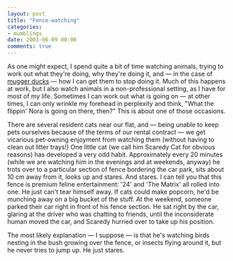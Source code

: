 ```yaml
---
layout: post
title: "Fence-watching"
categories:
- mumblings
date: 2003-06-09 00:00
comments: true
---
```


<p>As one might expect, I spend quite a bit of time watching animals, trying to work out what they're doing, why they're doing it, and &mdash; in the case of <a href="http://www.rousette.org.uk/blog/archives/about-the-time-i-was-mugged-by-a-duck/" title="About the time I was mugged by a duck">mugger ducks</a> &mdash; how I can get them to stop doing it. Much of this happens at work, but I also watch animals in a non-professional setting, as I have for most of my life. Sometimes I can work out what is going on &mdash; at other times, I can only wrinkle my forehead in perplexity and think, "What the flippin' Nora is going on there, then?" This is about one of those occasions.</p>

<p>There are several resident cats near our flat, and &mdash; being unable to keep pets ourselves because of the terms of our rental contract &mdash; we get vicarious pet-owning enjoyment from watching them (without having to clean out litter trays!) One little cat (we call him Scaredy Cat for obvious reasons) has developed a very odd habit. Approximately every 20 minutes (while we are watching him in the evenings and at weekends, anyway) he trots over to a particular section of fence bordering the car park, sits about 10 cm away from it, looks up and stares. And stares. I can tell you that this fence is premium feline entertainment: '24' and 'The Matrix' all rolled into one. He just can't tear himself away. If cats could make popcorn, he'd be munching away on a big bucket of the stuff. At the weekend, someone parked their car right in front of his fence section. He sat right by the car, glaring at the driver who was chatting to friends, until the inconsiderate human moved the car, and Scaredy hurried over to take up his position.</p>

<p>The most likely explanation &mdash; I suppose &mdash; is that he's watching birds nesting in the bush growing over the fence, or insects flying around it, but he never tries to jump up. He just stares.</p>
